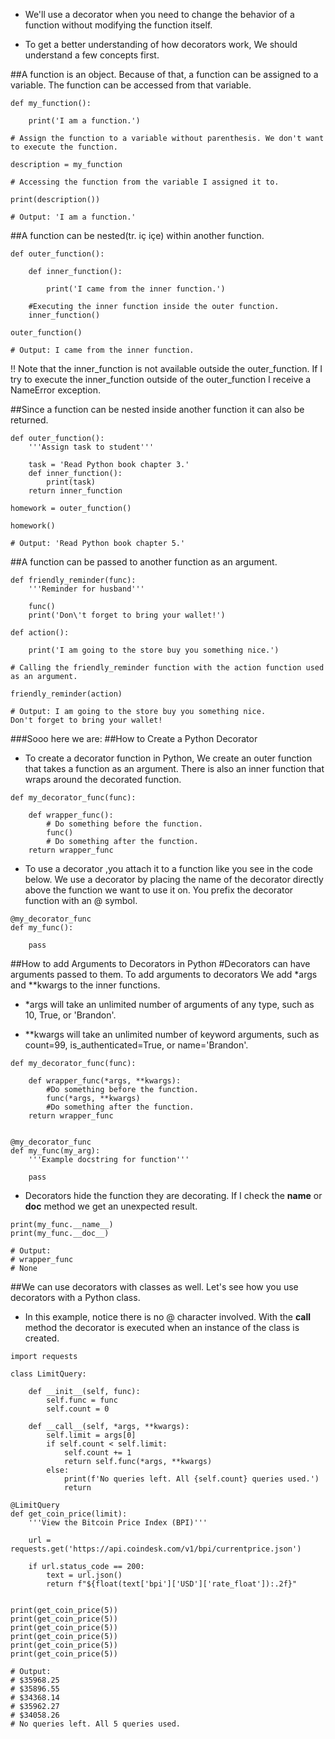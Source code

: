 - We'll use a decorator when you need to change the behavior of a function without modifying the function itself.

- To get a better understanding of how decorators work, We should understand a few concepts first.

##A function is an object. Because of that, a function can be assigned to a variable. The function can be accessed from that variable.

```
def my_function():

    print('I am a function.')

# Assign the function to a variable without parenthesis. We don't want to execute the function.

description = my_function

# Accessing the function from the variable I assigned it to.

print(description())

# Output: 'I am a function.'
```

##A function can be nested(tr. iç içe) within another function.

```
def outer_function():

    def inner_function():

        print('I came from the inner function.')

    #Executing the inner function inside the outer function.
    inner_function()

outer_function()

# Output: I came from the inner function.
```

!! Note that the inner_function is not available outside the outer_function. If I try to execute the inner_function outside of the outer_function I receive a NameError exception.

##Since a function can be nested inside another function it can also be returned.

```
def outer_function():
    '''Assign task to student'''

    task = 'Read Python book chapter 3.'
    def inner_function():
        print(task)
    return inner_function

homework = outer_function()

homework()

# Output: 'Read Python book chapter 5.'
```

##A function can be passed to another function as an argument.
```
def friendly_reminder(func):
    '''Reminder for husband'''

    func()
    print('Don\'t forget to bring your wallet!')

def action():

    print('I am going to the store buy you something nice.')

# Calling the friendly_reminder function with the action function used as an argument.

friendly_reminder(action)

# Output: I am going to the store buy you something nice.
Don't forget to bring your wallet!
```

###Sooo here we are:
##How to Create a Python Decorator
- To create a decorator function in Python, We create an outer function that takes a function as an argument. There is also an inner function that wraps around the decorated function.
```
def my_decorator_func(func):

    def wrapper_func():
        # Do something before the function.
        func()
        # Do something after the function.
    return wrapper_func
```
- To use a decorator ,you attach it to a function like you see in the code below. We use a decorator by placing the name of the decorator directly above the function we want to use it on. You prefix the decorator function with an @ symbol.
```
@my_decorator_func
def my_func():

    pass
```

##How to add Arguments to Decorators in Python
#Decorators can have arguments passed to them. To add arguments to decorators We add *args and **kwargs to the inner functions.

- *args will take an unlimited number of arguments of any type, such as 10, True, or 'Brandon'.

- **kwargs will take an unlimited number of keyword arguments, such as count=99, is_authenticated=True, or name='Brandon'.

```
def my_decorator_func(func):

    def wrapper_func(*args, **kwargs):
        #Do something before the function.
        func(*args, **kwargs)
        #Do something after the function.
    return wrapper_func


@my_decorator_func
def my_func(my_arg):
    '''Example docstring for function'''

    pass
```

- Decorators hide the function they are decorating. If I check the __name__ or __doc__ method we get an unexpected result.
```
print(my_func.__name__)
print(my_func.__doc__)

# Output:
# wrapper_func
# None
```

##We can use decorators with classes as well. Let's see how you use decorators with a Python class.
- In this example, notice there is no @ character involved. With the __call__ method the decorator is executed when an instance of the class is created.
```
import requests

class LimitQuery:

    def __init__(self, func):
        self.func = func
        self.count = 0

    def __call__(self, *args, **kwargs):
        self.limit = args[0]
        if self.count < self.limit:
            self.count += 1
            return self.func(*args, **kwargs)
        else:
            print(f'No queries left. All {self.count} queries used.')
            return

@LimitQuery
def get_coin_price(limit):
    '''View the Bitcoin Price Index (BPI)'''
    
    url = requests.get('https://api.coindesk.com/v1/bpi/currentprice.json')

    if url.status_code == 200:
        text = url.json()
        return f"${float(text['bpi']['USD']['rate_float']):.2f}"


print(get_coin_price(5))
print(get_coin_price(5))
print(get_coin_price(5))
print(get_coin_price(5))
print(get_coin_price(5))
print(get_coin_price(5))

# Output:
# $35968.25
# $35896.55
# $34368.14
# $35962.27
# $34058.26
# No queries left. All 5 queries used.
```